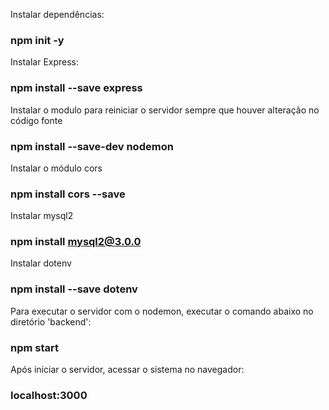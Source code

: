 Instalar dependências:

### npm init -y

Instalar Express:
### npm install --save express

Instalar o modulo para reiniciar o servidor sempre que houver alteração no código fonte 
### npm install --save-dev nodemon

Instalar o módulo cors
### npm install cors --save

Instalar mysql2
### npm install mysql2@3.0.0

Instalar dotenv
### npm install --save dotenv

Para executar o servidor com o nodemon, executar o comando abaixo no diretório 'backend':
### npm start

Após iniciar o servidor, acessar o sistema no navegador:
### localhost:3000
